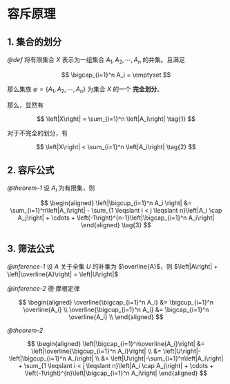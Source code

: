 # 容斥原理

## 1. 集合的划分

*@def* 将有限集合 $X$ 表示为一组集合 $A_1,\,A_2,\,\cdots,\,A_n$ 的并集。且满足

$$
\bigcap_{i=1}^n A_i = \emptyset
$$

那么集族 $\varphi = \left\{A_1,\,A_2,\,\cdots,\,A_n\right\}$ 为集合 $X$ 的一个 **完全划分**。

那么，显然有

$$
\left|X\right| = \sum_{i=1}^n \left|A_i\right| \tag{1}
$$

对于不完全的划分，有

$$
\left|X\right| < \sum_{i=1}^n \left|A_i\right| \tag{2}
$$

## 2. 容斥公式

*@theorem-1* 设 $A_i$ 为有限集，则

$$
\begin{aligned}
    \left|\bigcup_{i=1}^n A_i \right| &=
    \sum_{i=1}^n\left|A_i\right| -
    \sum_{1 \leqslant i < j \leqslant n}\left|A_i \cap A_j\right| +
    \cdots +
    \left(-1\right)^{n-1}\left|\bigcap_{i=1}^n A_i\right|
\end{aligned} \tag{3}
$$

## 3. 筛法公式

*@inference-1* 设 $A$ 关于全集 $U$ 的补集为 $\overline{A}$，则 $\left|A\right| + \left|\overline{A}\right| = \left|U\right|$

*@inference-2* 德·摩根定律

$$
\begin{aligned}
    \overline{\bigcap_{i=1}^n A_i} &=
    \bigcup_{i=1}^n \overline{A_i} \\
    \overline{\bigcup_{i=1}^n A_i} &=
    \bigcap_{i=1}^n \overline{A_i} \\
\end{aligned}
$$

*@theorem-2*

$$
\begin{aligned}
    \left|\bigcap_{i=1}^n\overline{A_i}\right| &=
    \left|\overline{\bigcup_{i=1}^n A_i}\right| \\
    &= \left|U\right|-\left|\bigcup_{i=1}^n A_i\right| \\
    &= \left|U\right|-\sum_{i=1}^n\left|A_i\right| +
    \sum_{1 \leqslant i < j \leqslant n}\left|A_i \cap A_j\right| +
    \cdots +
    \left(-1\right)^{n}\left|\bigcap_{i=1}^n A_i\right|
\end{aligned}
$$
